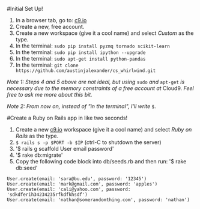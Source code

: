 #Initial Set Up!

1. In a browser tab, go to: <a href="https://c9.io/" target="_blank">c9.io</a>
2. Create a new, free account.
3. Create a new workspace (give it a cool name) and select _Custom_ as the type.
4. In the terminal: `sudo pip install pyzmq tornado scikit-learn`
5. In the terminal: `sudo pip install ipython --upgrade`
6. In the terminal: `sudo apt-get install python-pandas`
7. In the terminal: `git clone https://github.com/austinjalexander/cs_whirlwind.git`

_Note 1: Steps 4 and 5 above are not ideal, but using_ `sudo` _and_ `apt-get` _is necessary due to the memory constraints of a free account at_ Cloud9. _Feel free to ask me more about this bit._

_Note 2: From now on, instead of "in the terminal", I'll write_ `$`.


#Create a Ruby on Rails app in like two seconds!

1. Create a new <a href="https://c9.io/" target="_blank">c9.io</a> workspace (give it a cool name) and select _Ruby on Rails_ as the type.
2. `$ rails s -p $PORT -b $IP` (ctrl-C to shutdown the server)
3. '$ rails g scaffold User email password'
4. '$ rake db:migrate'
5. Copy the following code block into db/seeds.rb and then run: '$ rake db:seed'  
```{ruby}
User.create(email: 'sara@bu.edu', password: '12345')
User.create(email: 'mark@gmail.com', password: 'apples')
User.create(email: 'cali@yahoo.com', password: 'sdkdferih34234235rfkdfkhsdf')
User.create(email: 'nathan@somerandomthing.com', password: 'nathan')
```